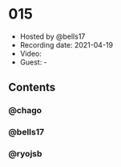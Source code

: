 # 015

- Hosted by @bells17
- Recording date: 2021-04-19
- Video:
- Guest: -

## Contents

### @chago

### @bells17

### @ryojsb
